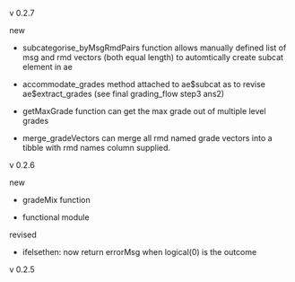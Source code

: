 v 0.2.7

new

* subcategorise_byMsgRmdPairs function allows manually defined list of msg and rmd vectors (both equal length) to automtically create subcat element in ae 

* accommodate_grades method attached to ae\$subcat as to revise ae\$extract_grades (see final grading_flow step3 ans2)

* getMaxGrade function can get the max grade out of multiple level grades

* merge_gradeVectors can merge all rmd named grade vectors into a tibble with rmd names column supplied.

v 0.2.6

new
* gradeMix function 

* functional module

revised
* ifelsethen: now return errorMsg when logical(0) is the outcome

v 0.2.5
